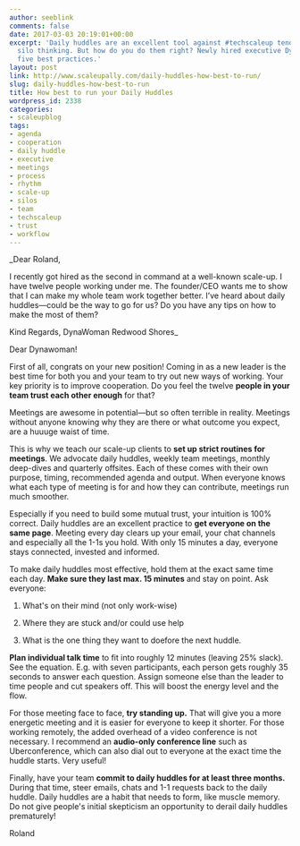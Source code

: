 ```yaml
---
author: seeblink
comments: false
date: 2017-03-03 20:19:01+00:00
excerpt: 'Daily huddles are an excellent tool against #techscaleup tendencies towards
  silo thinking. But how do you do them right? Newly hired executive Dynawoman learns
  five best practices.'
layout: post
link: http://www.scaleupally.com/daily-huddles-how-best-to-run/
slug: daily-huddles-how-best-to-run
title: How best to run your Daily Huddles
wordpress_id: 2338
categories:
- scaleupblog
tags:
- agenda
- cooperation
- daily huddle
- executive
- meetings
- process
- rhythm
- scale-up
- silos
- team
- techscaleup
- trust
- workflow
---
```


_Dear Roland,

I recently got hired as the second in command at a well-known scale-up. I have twelve people working under me. The founder/CEO wants me to show that I can make my whole team work together better. I’ve heard about daily huddles—could be the way to go for us? Do you have any tips on how to make the most of them?

Kind Regards,
DynaWoman
Redwood Shores_
<!-- more -->

Dear Dynawoman!

First of all, congrats on your new position! Coming in as a new leader is the best time for both you and your team to try out new ways of working. Your key priority is to improve cooperation. Do you feel the twelve **people in your team trust each other enough** for that?

Meetings are awesome in potential—but so often terrible in reality. Meetings without anyone knowing why they are there or what outcome you expect, are a huuuge waist of time.

This is why we teach our scale-up clients to **set up strict routines for meetings**. We advocate daily huddles, weekly team meetings, monthly deep-dives and quarterly offsites. Each of these comes with their own purpose, timing, recommended agenda and output. When everyone knows what each type of meeting is for and how they can contribute, meetings run much smoother.

Especially if you need to build some mutual trust, your intuition is 100% correct. Daily huddles are an excellent practice to **get everyone on the same page**. Meeting every day clears up your email, your chat channels and especially all the 1-1s you hold. With only 15 minutes a day, everyone stays connected, invested and informed.

To make daily huddles most effective, hold them at the exact same time each day. **Make sure they last max. 15 minutes** and stay on point. Ask everyone:





  1. What's on their mind (not only work-wise)


  2. Where they are stuck and/or could use help


  3. What is the one thing they want to doefore the next huddle.



**Plan individual talk time** to fit into roughly 12 minutes (leaving 25% slack). See the equation. E.g. with seven participants, each person gets roughly 35 seconds to answer each question. Assign someone else than the leader to time people and cut speakers off. This will boost the energy level and the flow.

For those meeting face to face, **try standing up.** That will give you a more energetic meeting and it is easier for everyone to keep it shorter. For those working remotely, the added overhead of a video conference is not necessary. I recommend an **audio-only conference line** such as Uberconference, which can also dial out to everyone at the exact time the huddle starts. Very useful!

Finally, have your team **commit to daily huddles for at least three months.** During that time, steer emails, chats and 1-1 requests back to the daily huddle. Daily huddles are a habit that needs to form, like muscle memory. Do not give people's initial skepticism an opportunity to derail daily huddles prematurely!

Roland
